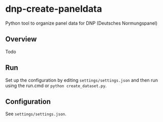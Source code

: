 # dnp-create-paneldata
Python tool to organize panel data for DNP (Deutsches Normungspanel)

## Overview
Todo

## Run
Set up the configuration by editing `settings/settings.json` and then run using the run.cmd or `python create_dataset.py`.

## Configuration
See `settings/settings.json`.
